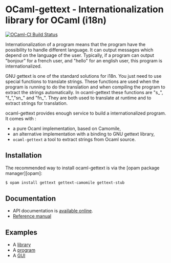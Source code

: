 OCaml-gettext - Internationalization library for OCaml (i18n)
=============================================================

[![OCaml-CI Build Status](https://img.shields.io/endpoint?url=https://ci.ocamllabs.io/badge/gildor478/ocaml-gettext/master&logo=ocaml)](https://ci.ocamllabs.io/github/gildor478/ocaml-gettext)

Internationalization of a program means that the program have the possibility
to handle different language. It can output messages which depend on the
language of the user.  Typically, if a program can output "bonjour" for a
french user, and "hello" for an english user, this program is
internationalized.

GNU gettext is one of the standard solutions for i18n. You just need to use
special functions to translate strings. These functions are used when the
program is running to do the translation and when compiling the program to
extract the strings automatically. In ocaml-gettext these functions are "s_",
"f_","sn_" and "fn_". They are both used to translate at runtime and to extract
strings for translation.

ocaml-gettext provides enough service to build a internationalized program. It
comes with :

* a pure Ocaml implementation, based on Camomile,
* an alternative implementation with a binding to GNU gettext library,
* `ocaml-gettext` a tool to extract strings from Ocaml source.

Installation
------------

The recommended way to install ocaml-gettext is via the [opam package manager][opam]:

```sh
$ opam install gettext gettext-camomile gettext-stub
```

Documentation
-------------

* API documentation is
  [available online](https://gildor478.github.io/ocaml-gettext).
* [Reference manual](doc/reference-manual.md)

Examples
--------

* A [library](examples/library)
* A [program](examples/program)
* A [GUI](examples/gui)
